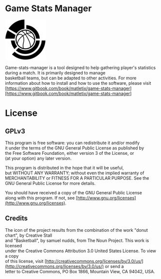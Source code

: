 # Game Stats Manager

![](/assets/icon.png)

Game-stats-manager is a tool designed to help gathering player's statistics  
during a match. It is primarily designed to manage  
basketball teams, but can be adapted to other activities.
For more information about how to install and how to use the software, please
visit [https://www.gitbook.com/book/matletix/game-stats-manager][https://www.gitbook.com/book/matletix/game-stats-manager]

# License

## GPLv3

This program is free software: you can redistribute it and/or modify  
it under the terms of the GNU General Public License as published by  
the Free Software Foundation, either version 3 of the License, or  
\(at your option\) any later version.

This program is distributed in the hope that it will be useful,  
but WITHOUT ANY WARRANTY; without even the implied warranty of  
MERCHANTABILITY or FITNESS FOR A PARTICULAR PURPOSE.  See the  
GNU General Public License for more details.

You should have received a copy of the GNU General Public License  
along with this program.  If not, see [http://www.gnu.org/licenses](http://www.gnu.org/licenses).

## Credits

The icon of the project results from the combination of the work "donut chart", by Creative Stall  
and "Basketball", by samuel nudds, from The Noun Project. This work is licensed  
under the Creative Commons Attribution 3.0 United States License. To view a copy  
of this license, visit [http://creativecommons.org/licenses/by/3.0/us/](http://creativecommons.org/licenses/by/3.0/us/) or send a  
letter to Creative Commons, PO Box 1866, Mountain View, CA 94042, USA.

